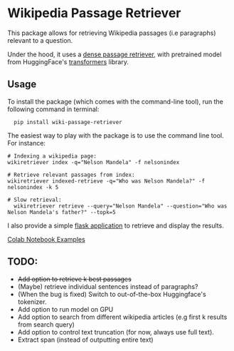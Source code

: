 # Wikipedia Passage Retriever

This package allows for retrieving Wikipedia passages (i.e paragraphs) relevant to a question.

Under the hood, it uses a [dense passage retriever](https://arxiv.org/pdf/2004.04906.pdf), with pretrained model from HuggingFace's [transformers](https://github.com/huggingface/transformers) library.

## Usage

To install the package (which comes with the command-line tool), run the following command in terminal:
```
  pip install wiki-passage-retriever
```

The easiest way to play with the package is to use the command line tool. For instance:
```
# Indexing a wikipedia page:
wikiretriever index -q="Nelson Mandela" -f nelsonindex

# Retrieve relevant passages from index:
wikiretriever indexed-retrieve -q="Who was Nelson Mandela?" -f nelsonindex -k 5

# Slow retrieval:
  wikiretriever retrieve --query="Nelson Mandela" --question="Who was Nelson Mandela's father?" --topk=5
```

I also provide a simple [flask application](flask-app/) to retrieve and display the results.

[Colab Notebook Examples](https://colab.research.google.com/drive/1szwoqAAGgwKossSQenCFIvrWoX_CD_QU?usp=sharing)

## TODO:
  * ~~Add option to retrieve k best passages~~
  * (Maybe) retrieve individual sentences instead of paragraphs?
  * (When the bug is fixed) Switch to out-of-the-box Huggingface's tokenizer.
  * Add option to run model on GPU
  * Add option to search from different wikipedia articles (e.g first k results from search query)
  * Add option to control text truncation (for now, always use full text).
  * Extract span (instead of outputting entire text)
